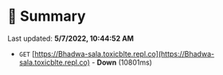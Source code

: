 # 📖 Summary
Last updated: **5/7/2022, 10:44:52 AM**

- `GET` [https://Bhadwa-sala.toxicblte.repl.co](https://Bhadwa-sala.toxicblte.repl.co) - **Down** (10801ms)
